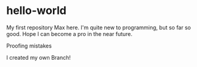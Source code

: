 # hello-world
My first repository
Max here. I'm quite new to programming, but so far so good. Hope I can become a pro in the near future.

Proofing mistakes

I created my own Branch!

